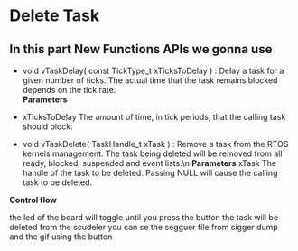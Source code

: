 # Delete Task

## In this part New Functions APIs we gonna use

  - void vTaskDelay( const TickType_t xTicksToDelay ) :  Delay a task for a given number of ticks. The actual time that the task remains blocked depends on the tick rate.\
    __Parameters__
  - xTicksToDelay The amount of time, in tick periods, that the calling task should block.
  
  - void vTaskDelete( TaskHandle_t xTask ) : Remove a task from the RTOS kernels management. The task being deleted will be removed from all ready, blocked, suspended and event lists.\n
   __Parameters__
  xTask 	The handle of the task to be deleted. Passing NULL will cause the calling task to be deleted.
  
  
 __Control flow__
  
  the led of the board will toggle until you press the button the task will be deleted from the scudeler you can se the segguer file from sigger dump and the gif using the button 

